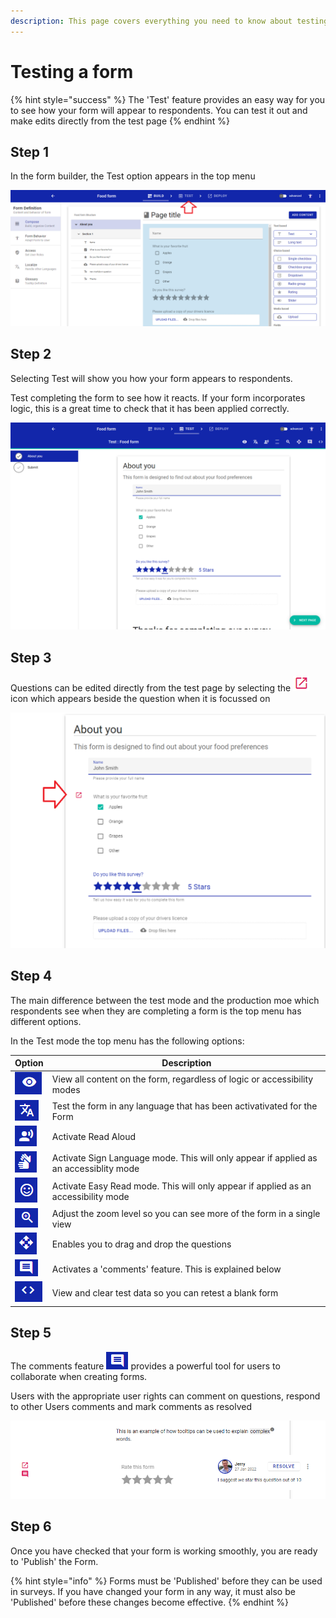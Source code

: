 ```yaml
---
description: This page covers everything you need to know about testing a form
---
```


# Testing a form

{% hint style="success" %}
The 'Test' feature provides an easy way for you to see how your form will appear to respondents. You can test it out and make edits directly from the test page
{% endhint %}

## Step 1

In the form builder, the Test option appears in the top menu

![](<../../../.gitbook/assets/image (315).png>)

## Step 2

Selecting Test will show you how your form appears to respondents.

Test completing the form to see how it reacts. If your form incorporates logic, this is a great time to check that it has been applied correctly.

![](<../../../.gitbook/assets/image (301).png>)

## Step 3

Questions can be edited directly from the test page by selecting the ![](<../../../.gitbook/assets/image (331) (1).png>)icon which appears beside the question when it is focussed on

![](<../../../.gitbook/assets/image (329) (1).png>)

## Step 4

The main difference between the test mode and the production moe which respondents see when they are completing a form is the top menu has different options.

In the Test mode the top menu has the following options:

| Option                                                      | Description                                                                           |
| ----------------------------------------------------------- | ------------------------------------------------------------------------------------- |
| ![](<../../../.gitbook/assets/image (7) (1).png>)           | View all content on the form, regardless of logic or accessibility modes              |
| ![](<../../../.gitbook/assets/image (2) (1) (3).png>)       | Test the form in any language that has been activativated for the Form                |
| ![](<../../../.gitbook/assets/image (296) (1) (1).png>)     | Activate Read Aloud                                                                   |
| ![](<../../../.gitbook/assets/image (2) (3) (1).png>)       | Activate Sign Language mode. This will only appear if applied as an accessiblity mode |
| ![](<../../../.gitbook/assets/image (302).png>)             | Activate Easy Read mode. This will only appear if applied as an accessibility mode    |
| ![](<../../../.gitbook/assets/image (308).png>)             | Adjust the zoom level so you can see more of the form in a single view                |
| ![](<../../../.gitbook/assets/image (306) (1).png>)         | Enables you to drag and drop the questions                                            |
| ![](<../../../.gitbook/assets/image (327) (1) (1) (1).png>) | Activates a 'comments' feature. This is explained below                               |
| ![](<../../../.gitbook/assets/image (12) (2).png>)          | View and clear test data so you can retest a blank form                               |

## Step 5

The comments feature ![](<../../../.gitbook/assets/image (325) (1) (1) (1).png>) provides a powerful tool for users to collaborate when creating forms.

Users with the appropriate user rights can comment on questions, respond to other Users comments and mark comments as resolved

![](<../../../.gitbook/assets/image (313) (1).png>)

## Step 6

Once you have checked that your form is working smoothly, you are ready to 'Publish' the Form.

{% hint style="info" %}
Forms must be 'Published' before they can be used in surveys. If you have changed your form in any way, it must also be 'Published' before these changes become effective.
{% endhint %}
